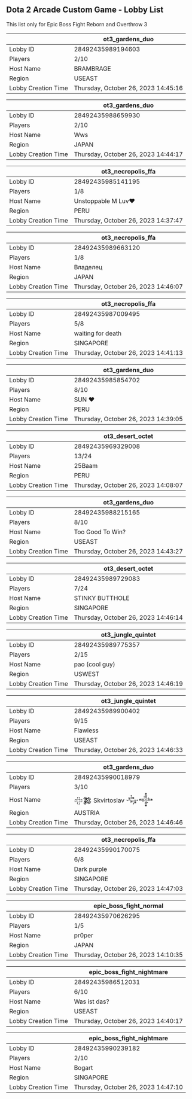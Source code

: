 ## Dota 2 Arcade Custom Game - Lobby List

This list only for Epic Boss Fight Reborn and Overthrow 3

|  | ot3_gardens_duo |
| ------ | ------ |
| Lobby ID | 28492435989194603 |
| Players | 2/10 |
| Host Name | BRAMBRAGE |
| Region | USEAST |
| Lobby Creation Time | Thursday, October 26, 2023 14:45:16 |


|  | ot3_gardens_duo |
| ------ | ------ |
| Lobby ID | 28492435988659930 |
| Players | 2/10 |
| Host Name | Wws |
| Region | JAPAN |
| Lobby Creation Time | Thursday, October 26, 2023 14:44:17 |


|  | ot3_necropolis_ffa |
| ------ | ------ |
| Lobby ID | 28492435985141195 |
| Players | 1/8 |
| Host Name | Unstoppable M Luv♥ |
| Region | PERU |
| Lobby Creation Time | Thursday, October 26, 2023 14:37:47 |


|  | ot3_necropolis_ffa |
| ------ | ------ |
| Lobby ID | 28492435989663120 |
| Players | 1/8 |
| Host Name | Владелец |
| Region | JAPAN |
| Lobby Creation Time | Thursday, October 26, 2023 14:46:07 |


|  | ot3_necropolis_ffa |
| ------ | ------ |
| Lobby ID | 28492435987009495 |
| Players | 5/8 |
| Host Name | waiting for death |
| Region | SINGAPORE |
| Lobby Creation Time | Thursday, October 26, 2023 14:41:13 |


|  | ot3_gardens_duo |
| ------ | ------ |
| Lobby ID | 28492435985854702 |
| Players | 8/10 |
| Host Name | SUN ♥ |
| Region | PERU |
| Lobby Creation Time | Thursday, October 26, 2023 14:39:05 |


|  | ot3_desert_octet |
| ------ | ------ |
| Lobby ID | 28492435969329008 |
| Players | 13/24 |
| Host Name | 25Baam |
| Region | PERU |
| Lobby Creation Time | Thursday, October 26, 2023 14:08:07 |


|  | ot3_gardens_duo |
| ------ | ------ |
| Lobby ID | 28492435988215165 |
| Players | 8/10 |
| Host Name | Too Good To Win? |
| Region | USEAST |
| Lobby Creation Time | Thursday, October 26, 2023 14:43:27 |


|  | ot3_desert_octet |
| ------ | ------ |
| Lobby ID | 28492435989729083 |
| Players | 7/24 |
| Host Name | STINKY BUTTHOLE |
| Region | SINGAPORE |
| Lobby Creation Time | Thursday, October 26, 2023 14:46:14 |


|  | ot3_jungle_quintet |
| ------ | ------ |
| Lobby ID | 28492435989775357 |
| Players | 2/15 |
| Host Name | pao (cool guy) |
| Region | USWEST |
| Lobby Creation Time | Thursday, October 26, 2023 14:46:19 |


|  | ot3_jungle_quintet |
| ------ | ------ |
| Lobby ID | 28492435989900402 |
| Players | 9/15 |
| Host Name | Flawless |
| Region | USEAST |
| Lobby Creation Time | Thursday, October 26, 2023 14:46:33 |


|  | ot3_gardens_duo |
| ------ | ------ |
| Lobby ID | 28492435990018979 |
| Players | 3/10 |
| Host Name | 𒇫𒄆 Skvirtoslav 𒂝𒀱 |
| Region | AUSTRIA |
| Lobby Creation Time | Thursday, October 26, 2023 14:46:46 |


|  | ot3_necropolis_ffa |
| ------ | ------ |
| Lobby ID | 28492435990170075 |
| Players | 6/8 |
| Host Name | Dark purple |
| Region | SINGAPORE |
| Lobby Creation Time | Thursday, October 26, 2023 14:47:03 |


|  | epic_boss_fight_normal |
| ------ | ------ |
| Lobby ID | 28492435970626295 |
| Players | 1/5 |
| Host Name | pr0per |
| Region | JAPAN |
| Lobby Creation Time | Thursday, October 26, 2023 14:10:35 |


|  | epic_boss_fight_nightmare |
| ------ | ------ |
| Lobby ID | 28492435986512031 |
| Players | 6/10 |
| Host Name | Was ist das? |
| Region | USEAST |
| Lobby Creation Time | Thursday, October 26, 2023 14:40:17 |


|  | epic_boss_fight_nightmare |
| ------ | ------ |
| Lobby ID | 28492435990239182 |
| Players | 2/10 |
| Host Name | Bogart |
| Region | SINGAPORE |
| Lobby Creation Time | Thursday, October 26, 2023 14:47:10 |


